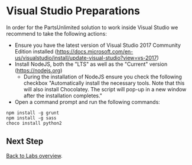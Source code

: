 # Visual Studio Preparations

In order for the PartsUnlimited solution to work inside Visual Studio we recommend to take the following actions:

* Ensure you have the latest version of Visual Studio 2017 Community Edition installed (https://docs.microsoft.com/en-us/visualstudio/install/update-visual-studio?view=vs-2017)
* Install NodeJS, both the "LTS" as well as the "Current" version (https://nodejs.org)
	* During the installation of NodeJS ensure you check the following checkbox "Automatically install the necessary tools. Note that this will also install Chocolatey. The script will pop-up in a new window after the installation completes."
* Open a command prompt and run the following commands:
```
npm install -g grunt
npm install -g sass
choco install python2
```

## Next Step

[Back to Labs overview](../Readme.md).